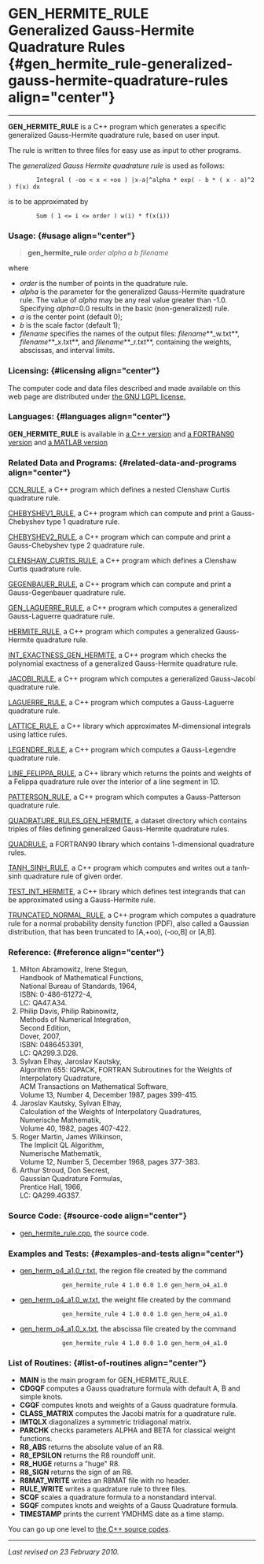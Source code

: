 GEN\_HERMITE\_RULE\
Generalized Gauss-Hermite Quadrature Rules {#gen_hermite_rule-generalized-gauss-hermite-quadrature-rules align="center"}
==========================================

------------------------------------------------------------------------

**GEN\_HERMITE\_RULE** is a C++ program which generates a specific
generalized Gauss-Hermite quadrature rule, based on user input.

The rule is written to three files for easy use as input to other
programs.

The *generalized Gauss Hermite quadrature rule* is used as follows:

            Integral ( -oo < x < +oo ) |x-a|^alpha * exp( - b * ( x - a)^2 ) f(x) dx
          

is to be approximated by

            Sum ( 1 <= i <= order ) w(i) * f(x(i))
          

### Usage: {#usage align="center"}

> **gen\_hermite\_rule** *order* *alpha* *a* *b* *filename*

where

-   *order* is the number of points in the quadrature rule.
-   *alpha* is the parameter for the generalized Gauss-Hermite
    quadrature rule. The value of *alpha* may be any real value greater
    than -1.0. Specifying *alpha*=0.0 results in the basic
    (non-generalized) rule.
-   *a* is the center point (default 0);
-   *b* is the scale factor (default 1);
-   *filename* specifies the names of the output files:
    *filename***\_w.txt**, *filename***\_x.txt**, and
    *filename***\_r.txt**, containing the weights, abscissas, and
    interval limits.

### Licensing: {#licensing align="center"}

The computer code and data files described and made available on this
web page are distributed under [the GNU LGPL
license.](../../txt/gnu_lgpl.txt)

### Languages: {#languages align="center"}

**GEN\_HERMITE\_RULE** is available in [a C++
version](../../master/gen_hermite_rule/gen_hermite_rule.md) and [a
FORTRAN90 version](../../f_src/gen_hermite_rule/gen_hermite_rule.md)
and [a MATLAB
version](../../m_src/gen_hermite_rule/gen_hermite_rule.md)

### Related Data and Programs: {#related-data-and-programs align="center"}

[CCN\_RULE](../../master/ccn_rule/ccn_rule.md), a C++ program which
defines a nested Clenshaw Curtis quadrature rule.

[CHEBYSHEV1\_RULE](../../master/chebyshev1_rule/chebyshev1_rule.md),
a C++ program which can compute and print a Gauss-Chebyshev type 1
quadrature rule.

[CHEBYSHEV2\_RULE](../../master/chebyshev2_rule/chebyshev2_rule.md),
a C++ program which can compute and print a Gauss-Chebyshev type 2
quadrature rule.

[CLENSHAW\_CURTIS\_RULE](../../master/clenshaw_curtis_rule/clenshaw_curtis_rule.md),
a C++ program which defines a Clenshaw Curtis quadrature rule.

[GEGENBAUER\_RULE](../../master/gegenbauer_rule/gegenbauer_rule.md),
a C++ program which can compute and print a Gauss-Gegenbauer quadrature
rule.

[GEN\_LAGUERRE\_RULE](../../master/gen_laguerre_rule/gen_laguerre_rule.md),
a C++ program which computes a generalized Gauss-Laguerre quadrature
rule.

[HERMITE\_RULE](../../master/hermite_rule/hermite_rule.md), a C++
program which computes a generalized Gauss-Hermite quadrature rule.

[INT\_EXACTNESS\_GEN\_HERMITE](../../master/int_exactness_gen_hermite/int_exactness_gen_hermite.md),
a C++ program which checks the polynomial exactness of a generalized
Gauss-Hermite quadrature rule.

[JACOBI\_RULE](../../master/jacobi_rule/jacobi_rule.md), a C++
program which computes a generalized Gauss-Jacobi quadrature rule.

[LAGUERRE\_RULE](../../master/laguerre_rule/laguerre_rule.md), a C++
program which computes a Gauss-Laguerre quadrature rule.

[LATTICE\_RULE](../../master/lattice_rule/lattice_rule.md), a C++
library which approximates M-dimensional integrals using lattice rules.

[LEGENDRE\_RULE](../../master/legendre_rule/legendre_rule.md), a C++
program which computes a Gauss-Legendre quadrature rule.

[LINE\_FELIPPA\_RULE](../../master/line_felippa_rule/line_felippa_rule.md),
a C++ library which returns the points and weights of a Felippa
quadrature rule over the interior of a line segment in 1D.

[PATTERSON\_RULE](../../master/patterson_rule/patterson_rule.md), a
C++ program which computes a Gauss-Patterson quadrature rule.

[QUADRATURE\_RULES\_GEN\_HERMITE](../../datasets/quadrature_rules_gen_hermite/quadrature_rules_gen_hermite.md),
a dataset directory which contains triples of files defining generalized
Gauss-Hermite quadrature rules.

[QUADRULE](../../f_src/quadrule/quadrule.md), a FORTRAN90 library
which contains 1-dimensional quadrature rules.

[TANH\_SINH\_RULE](../../master/tanh_sinh_rule/tanh_sinh_rule.md), a
C++ program which computes and writes out a tanh-sinh quadrature rule of
given order.

[TEST\_INT\_HERMITE](../../master/test_int_hermite/test_int_hermite.md),
a C++ library which defines test integrands that can be approximated
using a Gauss-Hermite rule.

[TRUNCATED\_NORMAL\_RULE](../../master/truncated_normal_rule/truncated_normal_rule.md),
a C++ program which computes a quadrature rule for a normal probability
density function (PDF), also called a Gaussian distribution, that has
been truncated to \[A,+oo), (-oo,B\] or \[A,B\].

### Reference: {#reference align="center"}

1.  Milton Abramowitz, Irene Stegun,\
    Handbook of Mathematical Functions,\
    National Bureau of Standards, 1964,\
    ISBN: 0-486-61272-4,\
    LC: QA47.A34.
2.  Philip Davis, Philip Rabinowitz,\
    Methods of Numerical Integration,\
    Second Edition,\
    Dover, 2007,\
    ISBN: 0486453391,\
    LC: QA299.3.D28.
3.  Sylvan Elhay, Jaroslav Kautsky,\
    Algorithm 655: IQPACK, FORTRAN Subroutines for the Weights of
    Interpolatory Quadrature,\
    ACM Transactions on Mathematical Software,\
    Volume 13, Number 4, December 1987, pages 399-415.
4.  Jaroslav Kautsky, Sylvan Elhay,\
    Calculation of the Weights of Interpolatory Quadratures,\
    Numerische Mathematik,\
    Volume 40, 1982, pages 407-422.
5.  Roger Martin, James Wilkinson,\
    The Implicit QL Algorithm,\
    Numerische Mathematik,\
    Volume 12, Number 5, December 1968, pages 377-383.
6.  Arthur Stroud, Don Secrest,\
    Gaussian Quadrature Formulas,\
    Prentice Hall, 1966,\
    LC: QA299.4G3S7.

### Source Code: {#source-code align="center"}

-   [gen\_hermite\_rule.cpp](gen_hermite_rule.cpp), the source code.

### Examples and Tests: {#examples-and-tests align="center"}

-   [gen\_herm\_o4\_a1.0\_r.txt](gen_herm_o4_a1.0_r.txt), the region
    file created by the command

                    gen_hermite_rule 4 1.0 0.0 1.0 gen_herm_o4_a1.0
                  

-   [gen\_herm\_o4\_a1.0\_w.txt](gen_herm_o4_a1.0_w.txt), the weight
    file created by the command

                    gen_hermite_rule 4 1.0 0.0 1.0 gen_herm_o4_a1.0
                  

-   [gen\_herm\_o4\_a1.0\_x.txt](gen_herm_o4_a1.0_x.txt), the abscissa
    file created by the command

                    gen_hermite_rule 4 1.0 0.0 1.0 gen_herm_o4_a1.0
                  

### List of Routines: {#list-of-routines align="center"}

-   **MAIN** is the main program for GEN\_HERMITE\_RULE.
-   **CDGQF** computes a Gauss quadrature formula with default A, B and
    simple knots.
-   **CGQF** computes knots and weights of a Gauss quadrature formula.
-   **CLASS\_MATRIX** computes the Jacobi matrix for a quadrature rule.
-   **IMTQLX** diagonalizes a symmetric tridiagonal matrix.
-   **PARCHK** checks parameters ALPHA and BETA for classical weight
    functions.
-   **R8\_ABS** returns the absolute value of an R8.
-   **R8\_EPSILON** returns the R8 roundoff unit.
-   **R8\_HUGE** returns a "huge" R8.
-   **R8\_SIGN** returns the sign of an R8.
-   **R8MAT\_WRITE** writes an R8MAT file with no header.
-   **RULE\_WRITE** writes a quadrature rule to three files.
-   **SCQF** scales a quadrature formula to a nonstandard interval.
-   **SGQF** computes knots and weights of a Gauss Quadrature formula.
-   **TIMESTAMP** prints the current YMDHMS date as a time stamp.

You can go up one level to [the C++ source codes](../cpp_src.md).

------------------------------------------------------------------------

*Last revised on 23 February 2010.*
